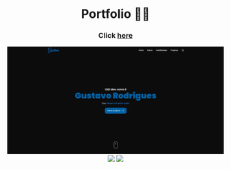 <h1 align="center">Portfolio 👨‍💻</h1>
   
<h3 align="center">Click <a href="https://guhrodrigues.vercel.app/">here</a></h3>   
<img src="./public/assets/img/readme-image.jpg">
<div align="center">
    <img src="https://img.shields.io/badge/React-20232A?style=for-the-badge&logo=react&logoColor=61DAFB" />
    <img src="https://img.shields.io/badge/Tailwind_CSS-38B2AC?style=for-the-badge&logo=tailwind-css&logoColor=white" />
</div>
